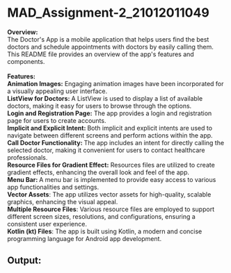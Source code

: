 # MAD_Assignment-2_21012011049
<b>Overview:</b> <br>
The Doctor's App is a mobile application that helps users find the best doctors and schedule appointments with doctors by easily calling them. 
This README file provides an overview of the app's features and components. <br><br>
<b>Features:</b><br>
<b>Animation Images:</b> Engaging animation images have been incorporated for a visually appealing user interface. <br>
<b>ListView for Doctors: </b> A ListView is used to display a list of available doctors, making it easy for users to browse through the options. <br>
<b>Login and Registration Page:</b> The app provides a  login and registration page for users to create accounts.  <br>
<b>Implicit and Explicit Intent: </b>Both implicit and explicit intents are used to navigate between different screens and perform actions within the app.  <br>
<b>Call Doctor Functionality: </b>The app includes an intent for directly calling the selected doctor, making it convenient for users to contact healthcare professionals.  <br>
<b>Resource Files for Gradient Effect:</b> Resources files are utilized to create gradient effects, enhancing the overall look and feel of the app.  <br>
<b>Menu Bar: </b> A menu bar is implemented to provide easy access to various app functionalities and settings.  <br>
**Vector Assets**: The app utilizes vector assets for high-quality, scalable graphics, enhancing the visual appeal.<br>
**Multiple Resource Files**: Various resource files are employed to support different screen sizes, resolutions, and configurations, ensuring a consistent user experience.<br>
**Kotlin (kt) Files**: The app is built using Kotlin, a modern and concise programming language for Android app development.<br>
<h2>Output:</h2>
